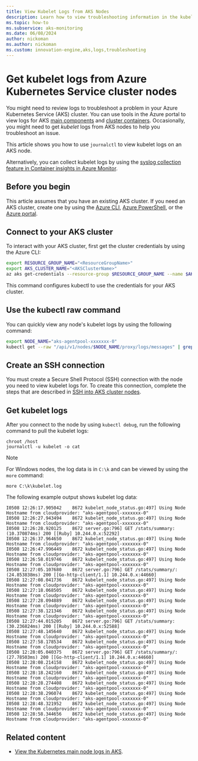 ```yaml
---
title: View Kubelet Logs from AKS Nodes
description: Learn how to view troubleshooting information in the kubelet logs from Azure Kubernetes Service (AKS) nodes.
ms.topic: how-to
ms.subservice: aks-monitoring
ms.date: 06/08/2024
author: nickoman
ms.author: nickoman
ms.custom: innovation-engine,aks,logs,troubleshooting
---
```


# Get kubelet logs from Azure Kubernetes Service cluster nodes

You might need to review logs to troubleshoot a problem in your Azure Kubernetes Service (AKS) cluster. You can use tools in the Azure portal to view logs for AKS [main components][aks-main-logs] and [cluster containers][azure-container-logs]. Occasionally, you might need to get *kubelet* logs from AKS nodes to help you troubleshoot an issue.

This article shows you how to use `journalctl` to view kubelet logs on an AKS node.

Alternatively, you can collect kubelet logs by using the [syslog collection feature in Container insights in Azure Monitor](https://aka.ms/CISyslog).

## Before you begin

This article assumes that you have an existing AKS cluster. If you need an AKS cluster, create one by using the [Azure CLI][aks-quickstart-cli], [Azure PowerShell][aks-quickstart-powershell], or the [Azure portal][aks-quickstart-portal].

## Connect to your AKS cluster

To interact with your AKS cluster, first get the cluster credentials by using the Azure CLI:

```bash
export RESOURCE_GROUP_NAME="<ResourceGroupName>"
export AKS_CLUSTER_NAME="<AKSClusterName>"
az aks get-credentials --resource-group $RESOURCE_GROUP_NAME --name $AKS_CLUSTER_NAME
```

This command configures kubectl to use the credentials for your AKS cluster.

## Use the kubectl raw command

You can quickly view any node's kubelet logs by using the following command:

```bash
export NODE_NAME="aks-agentpool-xxxxxxx-0"
kubectl get --raw "/api/v1/nodes/$NODE_NAME/proxy/logs/messages" | grep kubelet
```

## Create an SSH connection

You must create a Secure Shell Protocol (SSH) connection with the node you need to view kubelet logs for. To create this connection, complete the steps that are described in [SSH into AKS cluster nodes][aks-ssh].

## Get kubelet logs

After you connect to the node by using `kubectl debug`, run the following command to pull the kubelet logs:

```console
chroot /host
journalctl -u kubelet -o cat
```

> [!NOTE]
> For Windows nodes, the log data is in `C:\k` and can be viewed by using the `more` command:
>
> ```console
> more C:\k\kubelet.log
> ```

The following example output shows kubelet log data:

```output
I0508 12:26:17.905042    8672 kubelet_node_status.go:497] Using Node Hostname from cloudprovider: "aks-agentpool-xxxxxxx-0"
I0508 12:26:27.943494    8672 kubelet_node_status.go:497] Using Node Hostname from cloudprovider: "aks-agentpool-xxxxxxx-0"
I0508 12:26:28.920125    8672 server.go:796] GET /stats/summary: (10.370874ms) 200 [[Ruby] 10.244.0.x:52292]
I0508 12:26:37.964650    8672 kubelet_node_status.go:497] Using Node Hostname from cloudprovider: "aks-agentpool-xxxxxxx-0"
I0508 12:26:47.996449    8672 kubelet_node_status.go:497] Using Node Hostname from cloudprovider: "aks-agentpool-xxxxxxx-0"
I0508 12:26:58.019746    8672 kubelet_node_status.go:497] Using Node Hostname from cloudprovider: "aks-agentpool-xxxxxxx-0"
I0508 12:27:05.107680    8672 server.go:796] GET /stats/summary/: (24.853838ms) 200 [[Go-http-client/1.1] 10.244.0.x:44660]
I0508 12:27:08.041736    8672 kubelet_node_status.go:497] Using Node Hostname from cloudprovider: "aks-agentpool-xxxxxxx-0"
I0508 12:27:18.068505    8672 kubelet_node_status.go:497] Using Node Hostname from cloudprovider: "aks-agentpool-xxxxxxx-0"
I0508 12:27:28.094889    8672 kubelet_node_status.go:497] Using Node Hostname from cloudprovider: "aks-agentpool-xxxxxxx-0"
I0508 12:27:38.121346    8672 kubelet_node_status.go:497] Using Node Hostname from cloudprovider: "aks-agentpool-xxxxxxx-0"
I0508 12:27:44.015205    8672 server.go:796] GET /stats/summary: (30.236824ms) 200 [[Ruby] 10.244.0.x:52588]
I0508 12:27:48.145640    8672 kubelet_node_status.go:497] Using Node Hostname from cloudprovider: "aks-agentpool-xxxxxxx-0"
I0508 12:27:58.178534    8672 kubelet_node_status.go:497] Using Node Hostname from cloudprovider: "aks-agentpool-xxxxxxx-0"
I0508 12:28:05.040375    8672 server.go:796] GET /stats/summary/: (27.78503ms) 200 [[Go-http-client/1.1] 10.244.0.x:44660]
I0508 12:28:08.214158    8672 kubelet_node_status.go:497] Using Node Hostname from cloudprovider: "aks-agentpool-xxxxxxx-0"
I0508 12:28:18.242160    8672 kubelet_node_status.go:497] Using Node Hostname from cloudprovider: "aks-agentpool-xxxxxxx-0"
I0508 12:28:28.274408    8672 kubelet_node_status.go:497] Using Node Hostname from cloudprovider: "aks-agentpool-xxxxxxx-0"
I0508 12:28:38.296074    8672 kubelet_node_status.go:497] Using Node Hostname from cloudprovider: "aks-agentpool-xxxxxxx-0"
I0508 12:28:48.321952    8672 kubelet_node_status.go:497] Using Node Hostname from cloudprovider: "aks-agentpool-xxxxxxx-0"
I0508 12:28:58.344656    8672 kubelet_node_status.go:497] Using Node Hostname from cloudprovider: "aks-agentpool-xxxxxxx-0"
```

## Related content

* [View the Kubernetes main node logs in AKS][aks-main-logs].

<!-- LINKS - internal -->
[aks-ssh]: ssh.md
[aks-main-logs]: monitor-aks-reference.md#resource-logs
[aks-quickstart-cli]: ./learn/quick-kubernetes-deploy-cli.md
[aks-quickstart-portal]: ./learn/quick-kubernetes-deploy-portal.md
[aks-quickstart-powershell]: ./learn/quick-kubernetes-deploy-powershell.md
[azure-container-logs]: /azure/azure-monitor/containers/container-insights-overview
